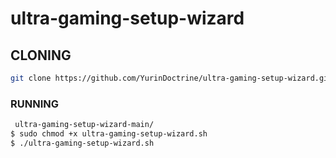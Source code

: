 # ultra-gaming-setup-wizard

## CLONING

```sh
git clone https://github.com/YurinDoctrine/ultra-gaming-setup-wizard.git
```

### RUNNING

```sh
 ultra-gaming-setup-wizard-main/
$ sudo chmod +x ultra-gaming-setup-wizard.sh
$ ./ultra-gaming-setup-wizard.sh
```
